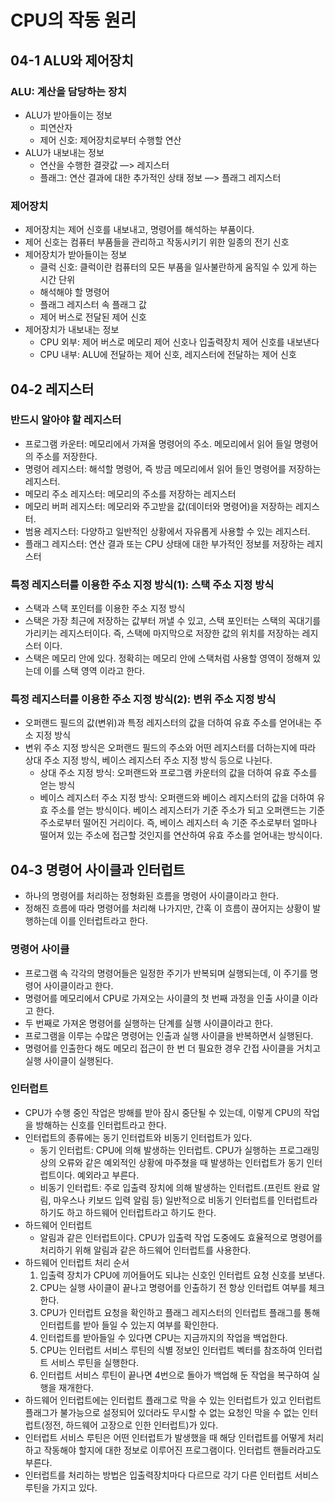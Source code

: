 # CPU의 작동 원리


## 04-1 ALU와 제어장치

### ALU: 계산을 담당하는 장치

- ALU가 받아들이는 정보
    - 피연산자
    - 제어 신호: 제어장치로부터 수행할 연산
- ALU가 내보내는 정보
    - 연산을 수행한 결괏값 —> 레지스터
    - 플래그: 연산 결과에 대한 추가적인 상태 정보 —> 플래그 레지스터

### 제어장치

- 제어장치는 제어 신호를 내보내고, 명령어를 해석하는 부품이다.
- 제어 신호는 컴퓨터 부품들을 관리하고 작동시키기 위한 일종의 전기 신호
- 제어장치가 받아들이는 정보
    - 클럭 신호: 클럭이란 컴퓨터의 모든 부품을 일사불란하게 움직일 수 있게 하는 시간 단위
    - 해석해야 할 명령어
    - 플래그 레지스터 속 플래그 값
    - 제어 버스로 전달된 제어 신호
- 제어장치가 내보내는 정보
    - CPU 외부: 제어 버스로 메모리 제어 신호나 입출력장치 제어 신호를 내보낸다
    - CPU 내부: ALU에 전달하는 제어 신호, 레지스터에 전달하는 제어 신호

## 04-2 레지스터

### 반드시 알아야 할 레지스터

- 프로그램 카운터: 메모리에서 가져올 명령어의 주소. 메모리에서 읽어 들일 명령어의 주소를 저장한다.
- 명령어 레지스터: 해석할 명령어, 즉 방금 메모리에서 읽어 들인 명령어를 저장하는 레지스터.
- 메모리 주소 레지스터: 메모리의 주소를 저장하는 레지스터
- 메모리 버퍼 레지스터: 메모리와 주고받을 값(데이터와 명령어)을 저장하는 레지스터.
- 범용 레지스터: 다양하고 일반적인 상황에서 자유롭게 사용할 수 있는 레지스터.
- 플래그 레지스터: 연산 결과 또는 CPU 상태에 대한 부가적인 정보를 저장하는 레지스터

### 특정 레지스터를 이용한 주소 지정 방식(1): 스택 주소 지정 방식

- 스택과 스택 포인터를 이용한 주소 지정 방식
- 스택은 가장 최근에 저장하는 값부터 꺼낼 수 있고, 스택 포인터는 스택의 꼭대기를 가리키는 레지스터이다. 즉, 스택에 마지막으로 저장한 값의 위치를 저장하는 레지스터 이다.
- 스택은 메모리 안에 있다. 정확히는 메모리 안에 스택처럼 사용할 영역이 정해져 있는데 이를 스택 영역 이라고 한다.

### 특정 레지스터를 이용한 주소 지정 방식(2): 변위 주소 지정 방식

- 오퍼랜드 필드의 값(변위)과 특정 레지스터의 값을 더하여 유효 주소를 얻어내는 주소 지정 방식
- 변위 주소 지정 방식은 오퍼랜드 필드의 주소와 어떤 레지스터를 더하는지에 따라 상대 주소 지정 방식, 베이스 레지스터 주소 지정 방식 등으로 나뉜다.
    - 상대 주소 지정 방식: 오퍼랜드와 프로그램 카운터의 값을 더하여 유효 주소를 얻는 방식
    - 베이스 레지스터 주소 지정 방식: 오퍼랜드와 베이스 레지스터의 값을 더하여 유효 주소를 얻는 방식이다. 베이스 레지스터가 기준 주소가 되고 오퍼랜드는 기준 주소로부터 떨어진 거리이다. 즉, 베이스 레지스터 속 기준 주소로부터 얼마나 떨어져 있는 주소에 접근할 것인지를 연산하여 유효 주소를 얻어내는 방식이다.

## 04-3 명령어 사이클과 인터럽트

- 하나의 명령어를 처리하는 정형화된 흐름을 명령어 사이클이라고 한다.
- 정해진 흐름에 따라 명령어를 처리해 나가지만, 간혹 이 흐름이 끊어지는 상황이 발행하는데 이를 인터럽트라고 한다.

### 명령어 사이클

- 프로그램 속 각각의 명령어들은 일정한 주기가 반복되며 실행되는데, 이 주기를 명령어 사이클이라고 한다.
- 명령어를 메모리에서 CPU로 가져오는 사이클의 첫 번째 과정을 인출 사이클 이라고 한다.
- 두 번째로 가져온 명령어를 실행하는 단계를 실행 사이클이라고 한다.
- 프로그램을 이루는 수많은 명령어는 인출과 실행 사이클을 반복하면서 실행된다.
- 명령어를 인출한다 해도 메모리 접근이 한 번 더 필요한 경우 간접 사이클을 거치고 실행 사이클이 실행된다.

### 인터럽트

- CPU가 수행 중인 작업은 방해를 받아 잠시 중단될 수 있는데, 이렇게 CPU의 작업을 방해하는 신호를 인터럽트라고 한다.
- 인터럽트의 종류에는 동기 인터럽트와 비동기 인터럽트가 있다.
    - 동기 인터럽트: CPU에 의해 발생하는 인터럽트. CPU가 실행하는 프로그래밍상의 오류와 같은 예외적인 상황에 마주쳤을 때 발생하는 인터럽트가 동기 인터럽트이다. 예외라고 부른다.
    - 비동기 인터럽트: 주로 입출력 장치에 의해 발생하는 인터럽트.(프린트 완료 알림, 마우스나 키보드 입력 알림 등) 일반적으로 비동기 인터럽트를 인터럽트라 하기도 하고 하드웨어 인터럽트라고 하기도 한다.
- 하드웨어 인터럽트
    - 알림과 같은 인터럽트이다. CPU가 입출력 작업 도중에도 효율적으로 명령어를 처리하기 위해 알림과 같은 하드웨어 인터럽트를 사용한다.
- 하드웨어 인터럽트 처리 순서
    1. 입출력 장치가 CPU에 끼어들어도 되냐는 신호인 인터럽트 요청 신호를 보낸다.
    2. CPU는 실행 사이클이 끝나고 명령어를 인출하기 전 항상 인터럽트 여부를 체크한다.
    3. CPU가 인터럽트 요청을 확인하고 플래그 레지스터의 인터럽트 플래그를 통해 인터럽트를 받아 들일 수 있는지 여부를 확인한다.
    4. 인터럽트를 받아들일 수 있다면 CPU는 지금까지의 작업을 백업한다.
    5. CPU는 인터럽트 서비스 루틴의 식별 정보인 인터럽트 벡터를 참조하여 인터럽트 서비스 루틴을 실행한다.
    6. 인터럽트 서비스 루틴이 끝나면 4번으로 돌아가 백업해 둔 작업을 복구하여 실행을 재개한다.
- 하드웨어 인터럽트에는 인터럽트 플래그로 막을 수 있는 인터럽트가 있고 인터럽트 플래그가 불가능으로 설정되어 있더라도 무시할 수 없는 요청인 막을 수 없는 인터럽트(정전, 하드웨어 고장으로 인한 인터럽트)가 있다.
- 인터럽트 서비스 루틴은 어떤 인터럽트가 발생했을 때 해당 인터럽트를 어떻게 처리하고 작동해야 할지에 대한 정보로 이루어진 프로그램이다. 인터럽트 핸들러라고도 부른다.
- 인터럽트를 처리하는 방법은 입출력장치마다 다르므로 각기 다른 인터럽트 서비스 루틴을 가지고 있다.
